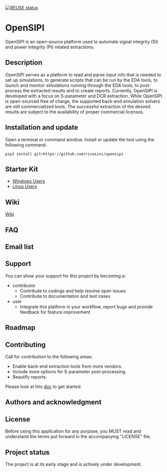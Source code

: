 <!--
SPDX-FileCopyrightText: © 2024 Rivos Inc.

SPDX-License-Identifier: Apache-2.0
-->
[![REUSE status](https://api.reuse.software/badge/github.com/rivosinc/opensipi)](https://api.reuse.software/info/github.com/rivosinc/opensipi)

# OpenSIPI

OpenSIPI is an open-source platform used to automate signal integrity (SI) and power integrity (PI) related extractions.

## Description

OpenSIPI serves as a platform to read and parse input info that is needed to set up simulations, to generate scripts that can be run by the EDA tools, to launch and monitor simulations running through the EDA tools, to post-process the extracted results and to create reports. Currently, OpenSIPI is developed with a focus on S-parameter and DCR extraction.
While OpenSIPI is open-sourced free of charge, the supported back-end simulation solvers are still commercialized tools. The successful extraction of the desired results are subject to the availability of proper commercial licenses.

## Installation and update

Open a terminal or command window. Install or update the tool using the following command.
```
pip3 install git+https://github.com/rivosinc/opensipi
```

## Starter Kit

- [Windows Users](docs/Home/Starter-Kit-for-Windows-Users.md)
- [Linux Users](/docs/Home/Starter-Kit-for-Linux-Users.md)

## Wiki

[Wiki](docs/Home.md)

## FAQ

## Email list

## Support

You can show your support for this project by becoming a:

- contributor
  - Contribute to codings and help resolve open issues
  - Contribute to documentation and test cases
- user
  - Integrate this platform in your workflow, report bugs and provide feedback for feature improvement

## Roadmap

## Contributing

Call for contribution to the following areas:

- Enable back-end extraction tools from more vendors.
- Include more options for S-parameter post-processing.
- Beautify reports.

Please look at this [doc](CONTRIBUTING.md) to get started.

## Authors and acknowledgment

## License

Before using this application for any purpose, you MUST read and understand the terms put forward in the accompanying "LICENSE" file.

## Project status

The project is at its early stage and is actively under development.
